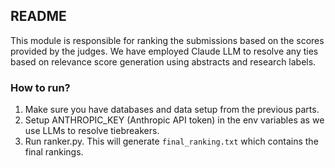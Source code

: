 ## README
This module is responsible for ranking the submissions based on the scores provided by the judges. We have employed Claude LLM to resolve any ties based on relevance score generation using abstracts and research labels.
### How to run?
1. Make sure you have databases and data setup from the previous parts.
2. Setup ANTHROPIC_KEY (Anthropic API token) in the env variables as we use LLMs to resolve tiebreakers.
3. Run ranker.py. This will generate ``final_ranking.txt`` which contains the final rankings.